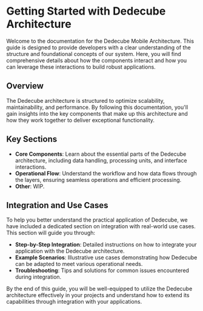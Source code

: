 # Getting Started with Dedecube Architecture

Welcome to the documentation for the Dedecube Mobile Architecture. This guide is designed to provide developers with a clear understanding of the structure and foundational concepts of our system. Here, you will find comprehensive details about how the components interact and how you can leverage these interactions to build robust applications.

## Overview

The Dedecube architecture is structured to optimize scalability, maintainability, and performance. By following this documentation, you'll gain insights into the key components that make up this architecture and how they work together to deliver exceptional functionality.

## Key Sections

- **Core Components**: Learn about the essential parts of the Dedecube architecture, including data handling, processing units, and interface interactions.
- **Operational Flow**: Understand the workflow and how data flows through the layers, ensuring seamless operations and efficient processing.
- **Other**: WIP.

## Integration and Use Cases

To help you better understand the practical application of Dedecube, we have included a dedicated section on integration with real-world use cases. This section will guide you through:

- **Step-by-Step Integration**: Detailed instructions on how to integrate your application with the Dedecube architecture.
- **Example Scenarios**: Illustrative use cases demonstrating how Dedecube can be adapted to meet various operational needs.
- **Troubleshooting**: Tips and solutions for common issues encountered during integration.

By the end of this guide, you will be well-equipped to utilize the Dedecube architecture effectively in your projects and understand how to extend its capabilities through integration with your applications.
